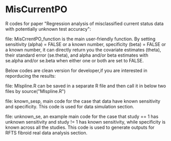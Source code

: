 # MisCurrentPO
R codes for paper "Regression analysis of  misclassified current status data with potentially unknown test accuracy":

file: MisCrrentPO_function is the main user-friendly function. By setting sensitivity (alpha) = FALSE or a known number, specificity (beta) = FALSE or a known number, it can directly return you the covariate estimates (theta), their standard error (se.theta), and alpha and/or beta estimates with se.alpha and/or se.beta when either one or both are set to FALSE.  

Below codes are clean version for developer,if you are interested in reporducing the results:

file: MIspline.R can be saved in a separate R file and then call it in below two files by source("MIspline.R")

file: known_sesp, main code for the case that data have known sensitivity and specificity. This code is used for data simulation section. 

file: unknown_se, an example main code for the case that study == 1 has unknown sensitivity and study != 1 has known sensitivity, while specificity is known across all the studies. This code is used to generate outputs for RFTS fibroid real data analysis section.
